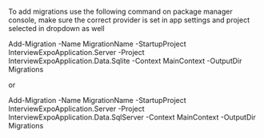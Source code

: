 To add migrations use the following command on package manager console, make sure the correct provider is set in app settings and project selected in dropdown as well

Add-Migration -Name MigrationName -StartupProject InterviewExpoApplication.Server -Project InterviewExpoApplication.Data.Sqlite -Context MainContext -OutputDir Migrations

or 

Add-Migration -Name MigrationName -StartupProject InterviewExpoApplication.Server -Project InterviewExpoApplication.Data.SqlServer -Context MainContext -OutputDir Migrations